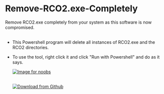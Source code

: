 # Remove-RCO2.exe-Completely
Remove RCO2.exe completely from your system as this software is now compromised.<br><br>
- This Powershell program will delete all instances of RCO2.exe and the RCO2 directories.

- To use the tool, right click it and click "Run with Powershell" and do as it says.
<ul><a href="https://cdn.discordapp.com/attachments/753561208073879642/1114871401896226906/MHJ5cgtGjl.webp">
  <img src="https://cdn.discordapp.com/attachments/753561208073879642/1114871401896226906/MHJ5cgtGjl.webp" alt="Image for noobs" style="cursor:pointer;"/>
</a><br><br></ul>
<ul><a href="https://github.com/Knewest/Remove-RCO2.exe-Completely/releases/">
  <img src="https://cdn.discordapp.com/attachments/753561208073879642/1110739988712271873/DownloadButtonFromGithub.webp" alt="Download from Github" style="cursor:pointer;"/>
</a></ul>
